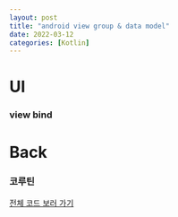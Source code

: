 ```yaml
---
layout: post
title: "android view group & data model"
date: 2022-03-12
categories: [Kotlin]
---
```


# UI

### view bind

# Back

### 코루틴

[전체 코드 보러 가기](https://github.com/byunginK/Andriod_Project/tree/main/chapter17)
